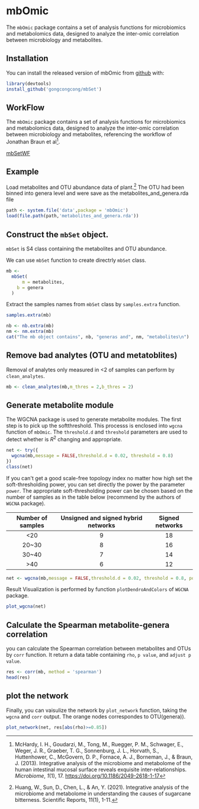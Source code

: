 
# mbOmic

<!-- badges: start -->
<!-- badges: end -->

The `mbOmic` package contains a set of analysis functions for microbiomics and metabolomics data, designed to analyze the inter-omic correlation between microbiology and metabolites.

## Installation

You can install the released version of mbOmic from [github](https://github.com/gongcongcong/mbOmic.git) with:

``` r
library(devtools)
install_github('gongcongcong/mbSet')
```

## WorkFlow

The `mbOmic` package contains a set of analysis functions for microbiomics and metabolomics data, designed to analyze the inter-omic correlation between microbiology and metabolites, referencing the workflow of Jonathan Braun et al[^McHardy].

[^McHardy]: McHardy, I. H., Goudarzi, M., Tong, M., Ruegger, P. M., Schwager, E., Weger, J. R., Graeber, T. G., Sonnenburg, J. L., Horvath, S., Huttenhower, C., McGovern, D. P., Fornace, A. J., Borneman, J., & Braun, J. (2013). Integrative analysis of the microbiome and metabolome of the human intestinal mucosal surface reveals exquisite inter-relationships. *Microbiome*, *1*(1), 17. <https://doi.org/10.1186/2049-2618-1-17>

[mbSetWF](https://github.com/gongcongcong/mbOmic/blob/master/vignettes/img/mbOmic-workflow.svg)

## Example

Load metabolites and OTU abundance data of plant.[^Huang] The OTU had been binned into genera level and were save as the metabolites_and_genera.rda file

[^Huang]: Huang, W., Sun, D., Chen, L., & An, Y. (2021). Integrative analysis of the microbiome and metabolome in understanding the causes of sugarcane bitterness. Scientific Reports, 11(1), 1-11.

```r
path <- system.file('data',package = 'mbOmic')
load(file.path(path,'metabolites_and_genera.rda'))
```

## Construct the `mbSet` object.

`mbSet` is S4 class containing the metabolites and OTU abundance.

We can use `mbSet` function to create directrly `mbSet` class.

```r
mb <-
  mbSet(
      m = metabolites,
    b = genera
  )
```

Extract the samples names from `mbSet` class by `samples.extra` function.

```r
samples.extra(mb)
```

```r
nb <- nb.extra(mb)
nm <- nm.extra(mb)
cat("The mb object contains", nb, "generas and", nm, "metabolites\n")
```

## Remove bad analytes (OTU and metatoblites)

Removal of analytes only measured in \<2 of samples can perform by `clean_analytes`.

```r
mb <- clean_analytes(mb,m_thres = 2,b_thres = 2)
```

## Generate metabolite module

The WGCNA package is used to generate metabolite modules. The first step is to pick up the softthreshold. This processs is enclosed into `wgcna` function of `mbOmic`. The `threshold.d` and `threshold` parameters are used to detect whether is $R^2$ changing and appropriate.

```r
net <- try({
  wgcna(mb,message = FALSE,threshold.d = 0.02, threshold = 0.8)
})
class(net)
```

If you can't get a good scale-free topology index no matter how high set the soft-thresholding power, you can set directly the power by the parameter `power`. The appropriate soft-thresholding power can be chosen based on the number of samples as in the table below (recommend by the authors of `WGCNA` package).

| **Number of samples** | **Unsigned and signed hybrid networks** | **Signed networks** |
|:---------------------:|:---------------------------------------:|:-------------------:|
|         \<20          |                    9                    |         18          |
|        20\~30         |                    8                    |         16          |
|        30\~40         |                    7                    |         14          |
|         \>40          |                    6                    |         12          |

```r
net <- wgcna(mb,message = FALSE,threshold.d = 0.02, threshold = 0.8, power = 9)
```

Result Visualization is performed by function `plotDendroAndColors` of `WGCNA` package.

```r
plot_wgcna(net)
```

## Calculate the Spearman metabolite-genera correlation

you can calculate the Spearman correlation between metabolites and OTUs by `corr` function. It return a data table containing `rho`, `p value`, and `adjust p value`.

```r
res <- corr(mb, method = 'spearman')
head(res)
```

## plot the network

Finally, you can vaisulize the network by `plot_network` function, taking the `wgcna` and `corr` output. The orange nodes correspondes to OTU(genera)).

```r
plot_network(net, res[abs(rho)>=0.85])
```
